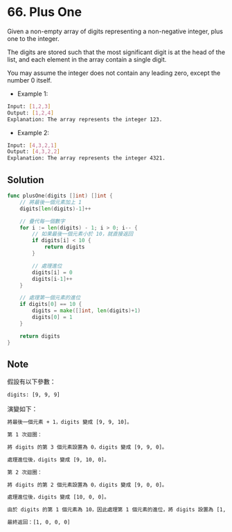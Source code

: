 # 66. Plus One

Given a non-empty array of digits representing a non-negative integer, plus one to the integer.

The digits are stored such that the most significant digit is at the head of the list, and each element in the array contain a single digit.

You may assume the integer does not contain any leading zero, except the number 0 itself.

- Example 1:

```BASH
Input: [1,2,3]
Output: [1,2,4]
Explanation: The array represents the integer 123.
```

- Example 2:

```BASH
Input: [4,3,2,1]
Output: [4,3,2,2]
Explanation: The array represents the integer 4321.
```

## Solution

```GO
func plusOne(digits []int) []int {
	// 將最後一個元素加上 1
	digits[len(digits)-1]++

	// 疊代每一個數字
	for i := len(digits) - 1; i > 0; i-- {
		// 如果最後一個元素小於 10，就直接返回
		if digits[i] < 10 {
			return digits
		}

		// 處理進位
		digits[i] = 0
		digits[i-1]++
	}

	// 處理第一個元素的進位
	if digits[0] == 10 {
		digits = make([]int, len(digits)+1)
		digits[0] = 1
	}

	return digits
}
```

## Note

假設有以下參數：

```BASH
digits: [9, 9, 9]
```

演變如下：

```BASH
將最後一個元素 + 1，digits 變成 [9, 9, 10]。

第 1 次迴圈：

將 digits 的第 3 個元素設置為 0，digits 變成 [9, 9, 0]。

處理進位後，digits 變成 [9, 10, 0]。

第 2 次迴圈：

將 digits 的第 2 個元素設置為 0，digits 變成 [9, 0, 0]。

處理進位後，digits 變成 [10, 0, 0]。

由於 digits 的第 1 個元素為 10，因此處理第 1 個元素的進位，將 digits 設置為 [1, 0, 0, 0]。

最終返回：[1, 0, 0, 0]
```
